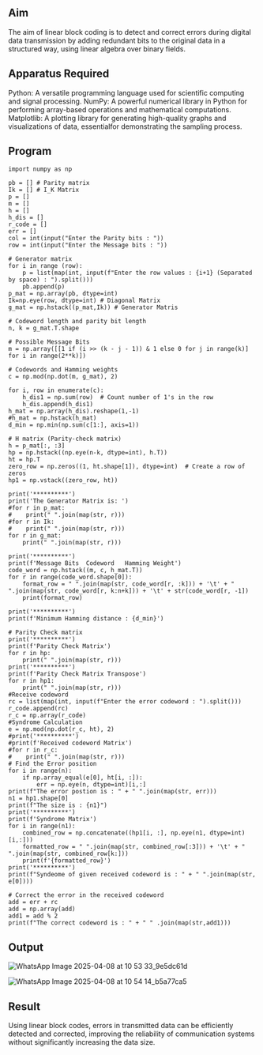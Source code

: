 ## Aim
The aim of linear block coding is to detect and correct errors during digital data transmission by adding redundant bits to the original data in a structured way, using linear algebra over binary fields.
## Apparatus Required 
Python: A versatile programming language used for scientific computing and signal processing. NumPy: A powerful numerical library in Python for performing array-based operations and mathematical computations. Matplotlib: A plotting library for generating high-quality graphs and visualizations of data, essentialfor demonstrating the sampling process.
## Program
```
import numpy as np

pb = [] # Parity matrix
Ik = [] # I_K Matrix
p = []
m = []
h = []
h_dis = []
r_code = []
err = []
col = int(input("Enter the Parity bits : "))
row = int(input("Enter the Message bits : "))

# Generator matrix
for i in range (row):
    p = list(map(int, input(f"Enter the row values : {i+1} (Separated by space) : ").split()))  
    pb.append(p)
p_mat = np.array(pb, dtype=int)
Ik=np.eye(row, dtype=int) # Diagonal Matrix
g_mat = np.hstack((p_mat,Ik)) # Generator Matris

# Codeword length and parity bit length
n, k = g_mat.T.shape

# Possible Message Bits
m = np.array([[1 if (i >> (k - j - 1)) & 1 else 0 for j in range(k)] for i in range(2**k)])

# Codewords and Hamming weights
c = np.mod(np.dot(m, g_mat), 2)

for i, row in enumerate(c):
    h_dis1 = np.sum(row)  # Count number of 1's in the row
    h_dis.append(h_dis1)
h_mat = np.array(h_dis).reshape(1,-1)
#h_mat = np.hstack(h_mat)
d_min = np.min(np.sum(c[1:], axis=1))

# H matrix (Parity-check matrix)
h = p_mat[:, :3]
hp = np.hstack((np.eye(n-k, dtype=int), h.T))
ht = hp.T
zero_row = np.zeros((1, ht.shape[1]), dtype=int)  # Create a row of zeros
hp1 = np.vstack((zero_row, ht))

print('**********')
print('The Generator Matrix is: ')
#for r in p_mat: 
#    print(" ".join(map(str, r)))
#for r in Ik: 
#    print(" ".join(map(str, r)))
for r in g_mat: 
    print(" ".join(map(str, r)))

print('**********')
print(f'Message Bits  Codeword   Hamming Weight')
code_word = np.hstack((m, c, h_mat.T))
for r in range(code_word.shape[0]):
    format_row = " ".join(map(str, code_word[r, :k])) + '\t' + " ".join(map(str, code_word[r, k:n+k])) + '\t' + str(code_word[r, -1])
    print(format_row)

print('**********')
print(f'Minimum Hamming distance : {d_min}')

# Parity Check matrix
print('**********')
print(f'Parity Check Matrix')
for r in hp:
    print(" ".join(map(str, r)))
print('**********')
print(f'Parity Check Matrix Transpose')
for r in hp1:
    print(" ".join(map(str, r)))
#Receive codeword
rc = list(map(int, input(f"Enter the error codeword : ").split()))  
r_code.append(rc)
r_c = np.array(r_code)
#Syndrome Calculation
e = np.mod(np.dot(r_c, ht), 2)
#print('**********')
#print(f'Received codeword Matrix')
#for r in r_c:
#    print(" ".join(map(str, r)))
# Find the Error position
for i in range(n):
    if np.array_equal(e[0], ht[i, :]):
        err = np.eye(n, dtype=int)[i,:]
print(f"The error postion is : " + " ".join(map(str, err)))
n1 = hp1.shape[0]
print(f"The size is : {n1}")
print('**********')
print(f'Syndrome Matrix')
for i in range(n1):
    combined_row = np.concatenate((hp1[i, :], np.eye(n1, dtype=int)[i,:]))
    formatted_row = " ".join(map(str, combined_row[:3])) + '\t' + " ".join(map(str, combined_row[k:]))
    print(f'{formatted_row}')
print('**********')
print(f"Syndeome of given received codeword is : " + " ".join(map(str, e[0])))

# Correct the error in the received codeword
add = err + rc
add = np.array(add)
add1 = add % 2
print(f"The correct codeword is : " + " " .join(map(str,add1)))
```

## Output
![WhatsApp Image 2025-04-08 at 10 53 33_9e5dc61d](https://github.com/user-attachments/assets/e8625019-9871-4bbf-9e00-362268e9deb7)

![WhatsApp Image 2025-04-08 at 10 54 14_b5a77ca5](https://github.com/user-attachments/assets/25af3378-d7ee-4a29-beae-fdceb473c361)

## Result
Using linear block codes, errors in transmitted data can be efficiently detected and corrected, improving the reliability of communication systems without significantly increasing the data size.
